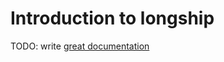 # Introduction to longship

TODO: write [great documentation](http://jacobian.org/writing/what-to-write/)
